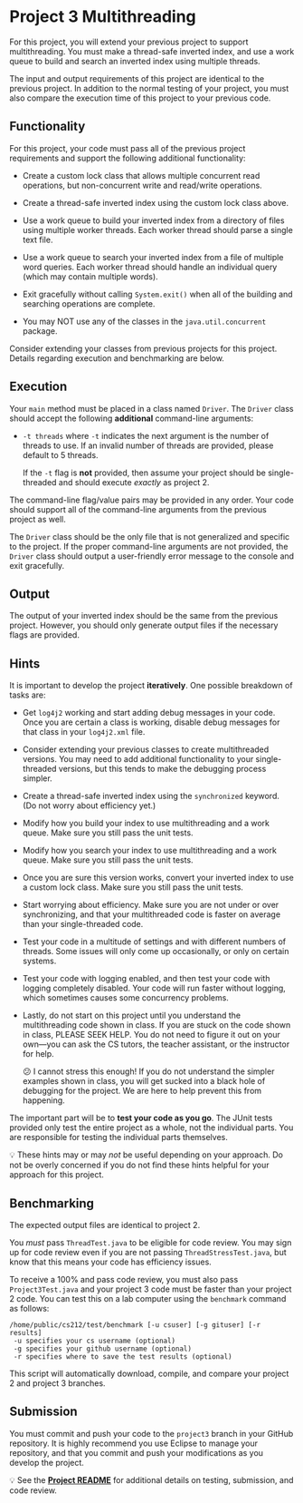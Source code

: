 Project 3 Multithreading
=================================================

For this project, you will extend your previous project to support multithreading. You must make a thread-safe inverted index, and use a work queue to build and search an inverted index using multiple threads.

The input and output requirements of this project are identical to the previous project. In addition to the normal testing of your project, you must also compare the execution time of this project to your previous code.

## Functionality ##

For this project, your code must pass all of the previous project requirements and support the following additional functionality:

- Create a custom lock class that allows multiple concurrent read operations, but non-concurrent write and read/write operations.

- Create a thread-safe inverted index using the custom lock class above.

- Use a work queue to build your inverted index from a directory of files using multiple worker threads. Each worker thread should parse a single text file.

- Use a work queue to search your inverted index from a file of multiple word queries. Each worker thread should handle an individual query (which may contain multiple words).

- Exit gracefully without calling `System.exit()` when all of the building and searching operations are complete.

- You may NOT use any of the classes in the `java.util.concurrent` package.

Consider extending your classes from previous projects for this project. Details regarding execution and benchmarking are below.

## Execution ##

Your `main` method must be placed in a class named `Driver`. The `Driver` class should accept the following **additional** command-line arguments:

- `-t threads` where `-t` indicates the next argument is the number of threads to use. If an invalid number of threads are provided, please default to 5 threads.

  If the `-t` flag is **not** provided, then assume your project should be single-threaded and should execute _exactly_ as project 2.

The command-line flag/value pairs may be provided in any order. Your code should support all of the command-line arguments from the previous project as well.

The `Driver` class should be the only file that is not generalized and specific to the project. If the proper command-line arguments are not provided, the `Driver` class should output a user-friendly error message to the console and exit gracefully.

## Output ##

The output of your inverted index should be the same from the previous project. However, you should only generate output files if the necessary flags are provided.

## Hints ##

It is important to develop the project **iteratively**. One possible breakdown of tasks are:

- Get `log4j2` working and start adding debug messages in your code. Once you are certain a class is working, disable debug messages for that class in your `log4j2.xml` file.

- Consider extending your previous classes to create multithreaded versions. You may need to add additional functionality to your single-threaded versions, but this tends to make the debugging process simpler.

- Create a thread-safe inverted index using the `synchronized` keyword. (Do not worry about efficiency yet.)

- Modify how you build your index to use multithreading and a work queue. Make sure you still pass the unit tests.

- Modify how you search your index to use multithreading and a work queue. Make sure you still pass the unit tests.

- Once you are sure this version works, convert your inverted index to use a custom lock class. Make sure you still pass the unit tests.

- Start worrying about efficiency. Make sure you are not under or over synchronizing, and that your multithreaded code is faster on average than your single-threaded code.

- Test your code in a multitude of settings and with different numbers of threads. Some issues will only come up occasionally, or only on certain systems.

- Test your code with logging enabled, and then test your code with logging completely disabled. Your code will run faster without logging, which sometimes causes some concurrency problems.

- Lastly, do not start on this project until you understand the multithreading code shown in class. If you are stuck on the code shown in class, PLEASE SEEK HELP. You do not need to figure it out on your own—you can ask the CS tutors, the teacher assistant, or the instructor for help.

  :confused: I cannot stress this enough! If you do not understand the simpler examples shown in class, you will get sucked into a black hole of debugging for the project. We are here to help prevent this from happening.

The important part will be to **test your code as you go**. The JUnit tests provided only test the entire project as a whole, not the individual parts. You are responsible for testing the individual parts themselves.

:bulb: These hints may or may _not_ be useful depending on your approach. Do not be overly concerned if you do not find these hints helpful for your approach for this project.

## Benchmarking ##

The expected output files are identical to project 2.

You _must_ pass `ThreadTest.java` to be eligible for code review. You may sign up for code review even if you are not passing `ThreadStressTest.java`, but know that this means your code has efficiency issues.

To receive a 100% and pass code review, you must also pass `Project3Test.java` and your project 3 code must be faster than your project 2 code. You can test this on a lab computer using the `benchmark` command as follows:

```
/home/public/cs212/test/benchmark [-u csuser] [-g gituser] [-r results]
 -u specifies your cs username (optional)
 -g specifies your github username (optional)
 -r specifies where to save the test results (optional)
```

This script will automatically download, compile, and compare your project 2 and project 3 branches.

## Submission ##

You must commit and push your code to the `project3` branch in your GitHub repository. It is highly recommend you use Eclipse to manage your repository, and that you commit and push your modifications as you develop the project.

:bulb: See the **[Project README](../README.md)** for additional details on testing, submission, and code review.
